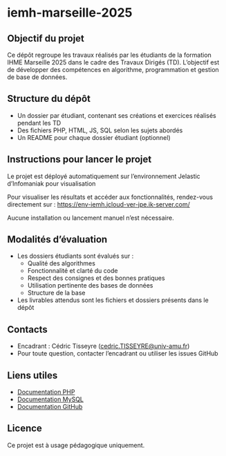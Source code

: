 # iemh-marseille-2025

## Objectif du projet
Ce dépôt regroupe les travaux réalisés par les étudiants de la formation IHME Marseille 2025 dans le cadre des Travaux Dirigés (TD). L’objectif est de développer des compétences en algorithme, programmation et gestion de base de données.

## Structure du dépôt
- Un dossier par étudiant, contenant ses créations et exercices réalisés pendant les TD
- Des fichiers PHP, HTML, JS, SQL selon les sujets abordés
- Un README pour chaque dossier étudiant (optionnel)

## Instructions pour lancer le projet
Le projet est déployé automatiquement sur l’environnement Jelastic d’Infomaniak pour visualisation

Pour visualiser les résultats et accéder aux fonctionnalités, rendez-vous directement sur :
https://env-iemh.jcloud-ver-jpe.ik-server.com/

Aucune installation ou lancement manuel n’est nécessaire.

## Modalités d’évaluation
- Les dossiers étudiants sont évalués sur :
  - Qualité des algorithmes
  - Fonctionnalité et clarté du code
  - Respect des consignes et des bonnes pratiques
  - Utilisation pertinente des bases de données
  - Structure de la base
- Les livrables attendus sont les fichiers et dossiers présents dans le dépôt

## Contacts
- Encadrant : Cédric Tisseyre (cedric.TISSEYRE@univ-amu.fr)
- Pour toute question, contacter l’encadrant ou utiliser les issues GitHub

## Liens utiles
- [Documentation PHP](https://www.php.net/manual/fr/)
- [Documentation MySQL](https://dev.mysql.com/doc/)
- [Documentation GitHub](https://docs.github.com/fr)

## Licence
Ce projet est à usage pédagogique uniquement.